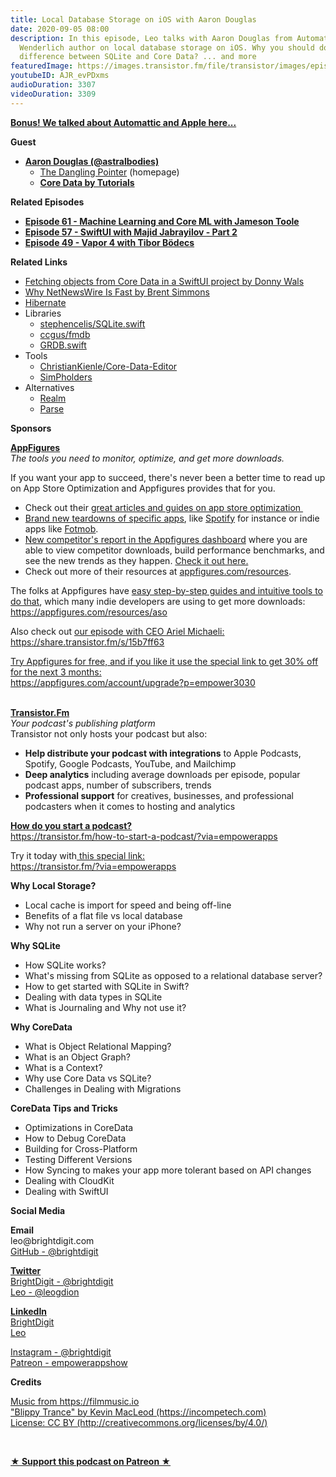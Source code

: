 ```yaml
---
title: Local Database Storage on iOS with Aaron Douglas
date: 2020-09-05 08:00
description: In this episode, Leo talks with Aaron Douglas from Automattic and Ray
  Wenderlich author on local database storage on iOS. Why you should do it? What the
  difference between SQLite and Core Data? ... and more
featuredImage: https://images.transistor.fm/file/transistor/images/episode/289487/full_1597693251-artwork.jpg
youtubeID: AJR_evPDxms
audioDuration: 3307
videoDuration: 3309
---
```

<p><a href="https://www.youtube.com/watch?v=RMAczbuXgKo"><strong>Bonus! We talked about Automattic and Apple here...</strong></a></p><p><b>Guest</b></p><ul><li>
<a href="https://twitter.com/astralbodies"><strong>Aaron Douglas (@astralbodies)</strong></a><ul>
<li>
<a href="https://aaron.blog/">The Dangling Pointer</a> (homepage)</li>
<li><a href="https://store.raywenderlich.com/products/core-data-by-tutorials"><strong>Core Data by Tutorials</strong></a></li>
</ul>
</li></ul><p><b>Related Episodes</b></p><ul>
<li><a href="https://share.transistor.fm/s/14bb74b2"><strong>Episode 61 - Machine Learning and Core ML with Jameson Toole</strong></a></li>
<li><a href="https://share.transistor.fm/s/dfb18c54"><strong>Episode 57 - SwiftUI with Majid Jabrayilov - Part 2</strong></a></li>
<li><a href="https://share.transistor.fm/s/17f05dbf"><strong>Episode 49 - Vapor 4 with Tibor Bödecs</strong></a></li>
</ul><p><b>Related Links</b></p><ul>
<li><a href="https://www.donnywals.com/fetching-objects-from-core-data-in-a-swiftui-project/">Fetching objects from Core Data in a SwiftUI project by Donny Wals</a></li>
<li><a href="https://inessential.com/2020/05/18/why_netnewswire_is_fast">Why NetNewsWire Is Fast by Brent Simmons</a></li>
<li><a href="https://hibernate.org/">Hibernate</a></li>
<li>Libraries<ul>
<li><a href="https://github.com/stephencelis/SQLite.swift">stephencelis/SQLite.swift</a></li>
<li><a href="https://github.com/ccgus/fmdb">ccgus/fmdb</a></li>
<li>
<a href="https://github.com/groue/GRDB.swift">GRDB.swift</a> </li>
</ul>
</li>
<li>Tools<ul>
<li><a href="https://github.com/ChristianKienle/Core-Data-Editor">ChristianKienle/Core-Data-Editor</a></li>
<li><a href="https://simpholders.com">SimPholders</a></li>
</ul>
</li>
<li>Alternatives<ul>
<li>
<a href="https://realm.io/">Realm</a> </li>
<li><a href="https://parseplatform.org/">Parse</a></li>
</ul>
</li>
</ul><p><b>Sponsors</b></p><p><a href="https://appfigures.com/account/upgrade?p=empower3030"><strong>AppFigures</strong></a><strong><br></strong><em>The tools you need to monitor, optimize, and get more downloads.</em><strong></strong></p><p>If you want your app to succeed, there's never been a better time to read up on App Store Optimization and Appfigures provides that for you. </p><ul>
<li>Check out their <a href="https://appfigures.com/resources">great articles and guides on app store optimization </a>
</li>
<li>
<a href="https://appfigures.com/resources/tagged/aso-teardown">Brand new teardowns of specific apps</a>, like <a href="https://appfigures.com/resources/aso/optimization-teardown-spotify">Spotify</a> for instance or indie apps like <a href="https://appfigures.com/resources/aso/aso-teardown-fotmob">Fotmob</a>.</li>
<li>
<a href="https://appfigures.com/reports/competitors?utm_source=empowerapps">New competitor's report in the Appfigures dashboard</a> where you are able to view competitor downloads, build performance benchmarks, and see the new trends as they happen. <a href="https://appfigures.com/reports/competitors?utm_source=empowerapps">Check it out here.</a>
</li>
<li>Check out more of their resources at <a href="http://appfigures.com/resources">appfigures.com/resources</a>.</li>
</ul><p>The folks at Appfigures have <a href="https://appfigures.com/resources/aso">easy step-by-step guides and intuitive tools to do that</a>, which many indie developers are using to get more downloads:<br><a href="https://appfigures.com/resources/aso">https://appfigures.com/resources/aso</a></p><p>Also check out <a href="https://share.transistor.fm/s/15b7ff63">our episode with CEO Ariel Michaeli:<br>https://share.transistor.fm/s/15b7ff63</a></p><p><a href="https://appfigures.com/account/upgrade?p=empower3030">Try Appfigures for free, and if you like it use the special link to get 30% off for the next 3 months:</a><a href="https://www.linode.com/?r=97e09acbd5d304d87dadef749491d245e71c74e7"><br></a><a href="https://appfigures.com/account/upgrade?p=empower3030">https://appfigures.com/account/upgrade?p=empower3030</a></p><p><br><a href="https://transistor.fm/?via=empowerapps"><strong>Transistor.Fm</strong></a><br><em>Your podcast's publishing platform<br></em>Transistor not only hosts your podcast but also:</p><ul>
<li>
<strong>Help distribute your podcast with integrations</strong> to Apple Podcasts, Spotify, Google Podcasts, YouTube, and Mailchimp</li>
<li>
<strong>Deep analytics</strong> including average downloads per episode, popular podcast apps, number of subscribers, trends</li>
<li>
<strong>Professional support</strong> for creatives, businesses, and professional podcasters when it comes to hosting and analytics</li>
</ul><p><a href="https://transistor.fm/how-to-start-a-podcast/?via=empowerapps"><strong>How do you start a podcast?</strong></a><br><a href="https://transistor.fm/how-to-start-a-podcast/?via=empowerapps">https://transistor.fm/how-to-start-a-podcast/?via=empowerapps</a></p><p>Try it today with<a href="https://transistor.fm/?via=empowerapps"> this special link:</a><br><a href="https://transistor.fm/?via=empowerapps">https://transistor.fm/?via=empowerapps</a></p><p><b>Why Local Storage?</b></p><ul>
<li>Local cache is import for speed and being off-line</li>
<li>Benefits of a flat file vs local database</li>
<li>Why not run a server on your iPhone?</li>
</ul><p><b>Why SQLite</b></p><ul>
<li>How SQLite works?</li>
<li>What's missing from SQLite as opposed to a relational database server?</li>
<li>How to get started with SQLite in Swift?</li>
<li>Dealing with data types in SQLite</li>
<li>What is Journaling and Why not use it?</li>
</ul><p><b>Why CoreData</b></p><ul>
<li>What is Object Relational Mapping?</li>
<li>What is an Object Graph?</li>
<li>What is a Context?</li>
<li>Why use Core Data vs SQLite?</li>
<li>Challenges in Dealing with Migrations</li>
</ul><p><b>CoreData Tips and Tricks</b></p><ul>
<li>Optimizations in CoreData</li>
<li>How to Debug CoreData</li>
<li>Building for Cross-Platform</li>
<li>Testing Different Versions</li>
<li>How Syncing to makes your app more tolerant based on API changes</li>
<li>Dealing with CloudKit</li>
<li>Dealing with SwiftUI</li>
</ul><p><b>Social Media</b></p><p><strong>Email</strong><br>leo@brightdigit.com<br><a href="https://github.com/brightdigit">GitHub - @brightdigit</a></p><p><a href="https://twitter.com/brightdigit"><strong>Twitter </strong><br>BrightDigit - @brightdigit</a><br><a href="https://twitter.com/leogdion">Leo - @leogdion</a></p><p><a href="https://www.linkedin.com/company/bright-digit"><strong>LinkedIn</strong><br>BrightDigit</a><br><a href="https://www.linkedin.com/in/leogdion/">Leo</a></p><p><a href="https://www.instagram.com/brightdigit/">Instagram - @brightdigit</a><br><a href="https://www.patreon.com/empowerappsshow">Patreon - empowerappshow</a></p><p><b>Credits</b></p><p><a href="https://filmmusic.io/">Music from https://filmmusic.io</a><br><a href="https://incompetech.com/">"Blippy Trance" by Kevin MacLeod (https://incompetech.com)</a><br><a href="http://creativecommons.org/licenses/by/4.0/">License: CC BY (http://creativecommons.org/licenses/by/4.0/)</a></p><p><br></p><p><strong><a rel="payment" title="★ Support this podcast on Patreon ★" href="https://www.patreon.com/empowerappsshow">★ Support this podcast on Patreon ★</a></strong></p>
      